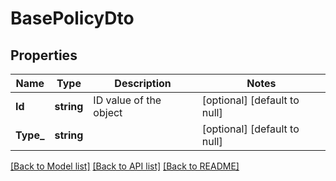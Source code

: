 # BasePolicyDto

## Properties
Name | Type | Description | Notes
------------ | ------------- | ------------- | -------------
**Id** | **string** | ID value of the object | [optional] [default to null]
**Type_** | **string** |  | [optional] [default to null]

[[Back to Model list]](../README.md#documentation-for-models) [[Back to API list]](../README.md#documentation-for-api-endpoints) [[Back to README]](../README.md)

